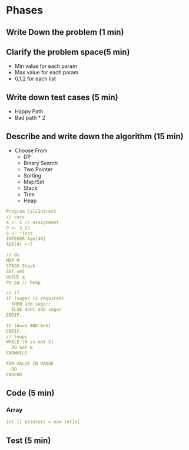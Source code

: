 # Phases
## Write Down the problem (1 min)
## Clarify the problem space(5 min)
  - Min value for each param
  - Max value for each param
  - 0,1,2 for each list
## Write down test cases (5 min)
  - Happy Path
  - Bad path * 2
## Describe and write down the algorithm (15 min)
  - Choose From
    - DP
    - Binary Search
    - Two Pointer
    - Sorting
    - Map/Set
    - Stack
    - Tree
    - Heap

```yaml
Program CalcIntrest
// vars
X <- 5 // assignment
P <- 3.22
S <- "Test
INTEGER Age[40]
AGE[4] <-3

// ds
MAP M
STACK Stack
SET set
QUEUE q
PQ pq // heap

// if
IF (sugar is required)
  THEN add sugar;
  ELSE dont add sugar
ENDIF.

IF (A==5 AND A>B)
ENDIF.
// loops
WHILE (N is not X)
  DO Get N
ENDWHILE

FOR VALUE IN RANGE
  DO
ENDFOR
```     
## Code (5 min)
### Array
```yaml
int [] pointers = new int[n]

```



 
## Test (5 min)


